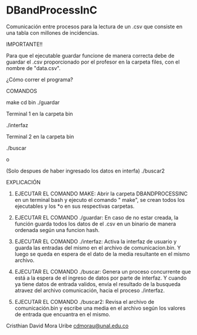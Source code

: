 # DBandProcessInC
Comunicación entre procesos para la lectura de un .csv que consiste en una tabla con millones de incidencias.

IMPORTANTE!!

Para que el ejecutable guardar funcione de manera correcta debe de guardar el .csv proporcionado por el profesor en la carpeta files, con el nombre de "data.csv".


¿Cómo correr el programa?

COMANDOS 



make
cd bin
./guardar

Terminal 1 en la carpeta bin

./interfaz

Terminal 2 en la carpeta bin

./buscar

o

(Solo despues de haber ingresado los datos en interfa)
./buscar2

EXPLICACIÓN

1. EJECUTAR EL COMANDO MAKE: Abrir la carpeta DBANDPROCESSINC en un terminal bash y ejecuto el comando " make", se crean todos los ejecutables y los *o en sus respectivas carpetas.

2. EJECUTAR EL COMANDO ./guardar: En caso de no estar creada, la función guarda todos los datos de el .csv en un binario de manera ordenada según una funcion hash.

3. EJECUTAR EL COMANDO ./interfaz: Activa la interfaz de usuario y guarda las entradas del mismo en el archivo de comunicacion.bin. Y luego se queda en espera de el dato de la media resultante en el mismo archivo.

4. EJECUTAR EL COMANDO ./buscar: Genera un proceso concurrente que está a la espera de el ingreso de datos por parte de interfaz. Y cuando ya tiene datos de entrada validos, envía el resultado de la busqueda atravez del archivo comunicación, hacia el proceso ./interfaz.

5. EJECUTAR EL COMANDO ./buscar2: Revisa el archivo de comunicación.bin y escribe una media en el archivo según los valores de entrada que encuantra en el mismo.



Cristhian David Mora Uribe cdmorau@unal.edu.co
